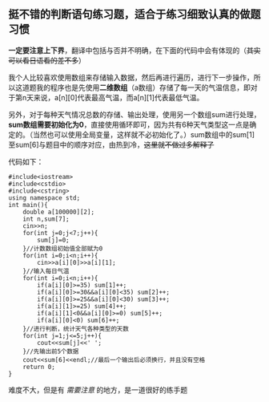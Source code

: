 ## 挺不错的判断语句练习题，适合于练习细致认真的做题习惯

**一定要注意上下界**，翻译中包括与否并不明确，在下面的代码中会有体现的（~~其实可以看日语看的差不多~~）

我个人比较喜欢使用数组来存储输入数据，然后再进行遍历，进行下一步操作，所以这道题我的程序也是先使用**二维数组**（a数组）存储了每一天的气温信息，即对于第n天来说，a[n][0]代表最高气温，而a[n][1]代表最低气温。

另外，对于每种天气情况总数的存储、输出处理，使用另一个数组sum进行处理，**sum数组需要初始化为0**，直接使用循环即可，因为共有6种天气类型这一点是确定的。（当然也可以使用全局变量，这样就不必初始化了。）sum数组中的sum[1]至sum[6]与题目中的顺序对应，由热到冷，~~这里就不做过多解释了~~

代码如下：

```
#include<iostream>
#include<cstdio> 
#include<cstring>
using namespace std;
int main(){
    double a[100000][2];
    int n,sum[7];
    cin>>n;
    for(int j=0;j<7;j++){
        sum[j]=0;
    }//计数数组初始值全部赋为0
    for(int i=0;i<n;i++){
        cin>>a[i][0]>>a[i][1];
    }//输入每日气温
    for(int i=0;i<n;i++){
        if(a[i][0]>=35) sum[1]++;
        if(a[i][0]>=30&&a[i][0]<35) sum[2]++;
        if(a[i][0]>=25&&a[i][0]<30) sum[3]++;
        if(a[i][1]>=25) sum[4]++;
        if(a[i][1]<0&&a[i][0]>=0) sum[5]++;
        if(a[i][0]<0) sum[6]++;
    }//进行判断，统计天气各种类型的天数
    for(int j=1;j<=5;j++){
        cout<<sum[j]<<' ';
    }//先输出前5个数据
    cout<<sum[6]<<endl;//最后一个输出后必须换行，并且没有空格
    return 0;
}
```

难度不大，但是有 _需要注意_ 的地方，是一道很好的练手题